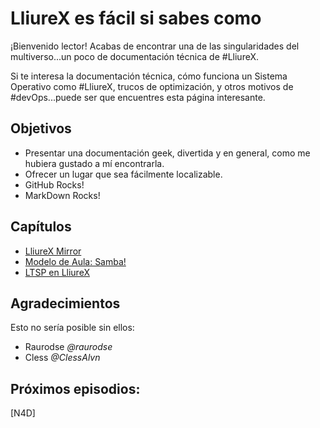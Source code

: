 LliureX es fácil si sabes como
==============================


¡Bienvenido lector! Acabas de encontrar una de las singularidades del multiverso...un poco de documentación técnica de #LliureX.

Si te interesa la documentación técnica, cómo funciona un Sistema Operativo como #LliureX, trucos de optimización, y  otros motivos de #devOps...puede ser que encuentres esta página interesante.


Objetivos
---------

* Presentar una documentación geek, divertida y en general, como me hubiera gustado a mí encontrarla.
* Ofrecer un lugar que sea fácilmente localizable.
* GitHub Rocks! 
* MarkDown Rocks!


Capítulos
---------
* [LliureX Mirror](src/lliurex-mirror/lliurex-mirror.md)
* [Modelo de Aula: Samba! ](src/lliurex-samba/lliurex-samba.md)
* [LTSP en LliureX](src/lliurex-ltsp/lliurex-ltsp.md)


Agradecimientos
---------------

Esto no sería posible sin ellos:

* Raurodse *@raurodse*
* Cless *@ClessAlvn*

Próximos episodios:
-------------------

[N4D]